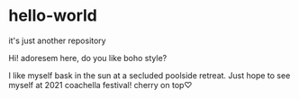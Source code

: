 # hello-world
it's just another repository

Hi! adoresem here,
do you like boho style?

I like myself bask in the sun at a secluded poolside retreat.
Just hope to see myself at 2021 coachella festival! cherry on top♡
